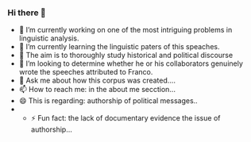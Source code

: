 ### Hi there 👋
- 🔭 I’m currently working on one of the most intriguing problems in linguistic analysis.
- 🌱 I’m currently learning the linguistic paters of this speaches.
- 👯 The aim is to thoroughly study historical and political discourse   
- 🤔 I’m looking to determine whether he or his collaborators genuinely wrote the speeches attributed to Franco.
- 💬 Ask me about how this corpus was created....
- 📫 How to reach me: in the about me secction...
- 😄 This is regarding: authorship of political messages..
- - ⚡ Fun fact: the lack of documentary evidence the issue of authorship... 


